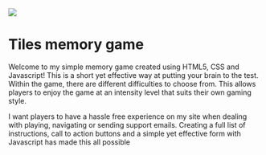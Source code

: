 <img src="https://codeinstitute.s3.amazonaws.com/fullstack/ci_logo_small.png" style="margin: 0;">

# Tiles memory game

Welcome to my simple memory game created using HTML5, CSS and Javascript! This is a 
short yet effective way at putting your brain to the test. Within the game, there are 
different difficulties to choose from. This allows players to enjoy the game at an 
intensity level that suits their own gaming style.

I want players to have a hassle free experience on my site when dealing with playing, 
navigating or sending support emails. Creating a full list of instructions, call to 
action buttons and a simple yet effective form with Javascript has made this all possible